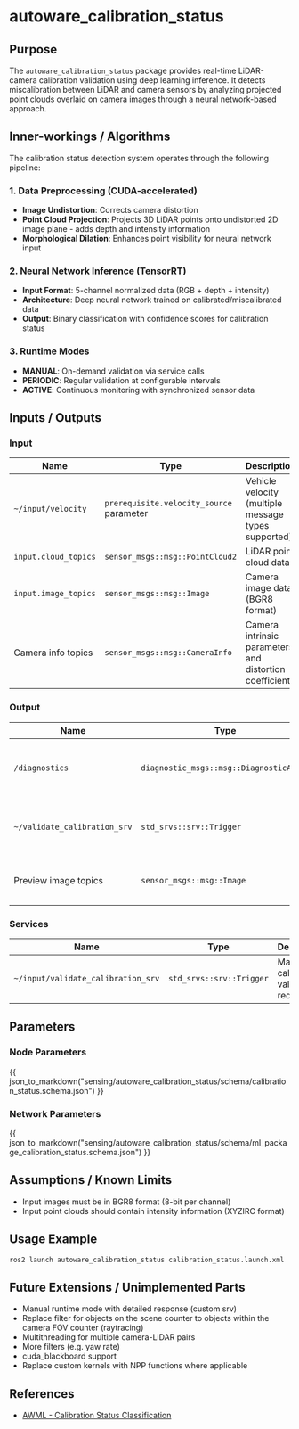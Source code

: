 # autoware_calibration_status

## Purpose

The `autoware_calibration_status` package provides real-time LiDAR-camera calibration validation using deep learning inference. It detects miscalibration between LiDAR and camera sensors by analyzing projected point clouds overlaid on camera images through a neural network-based approach.

## Inner-workings / Algorithms

The calibration status detection system operates through the following pipeline:

### 1. Data Preprocessing (CUDA-accelerated)

- **Image Undistortion**: Corrects camera distortion
- **Point Cloud Projection**: Projects 3D LiDAR points onto undistorted 2D image plane - adds depth and intensity information
- **Morphological Dilation**: Enhances point visibility for neural network input

### 2. Neural Network Inference (TensorRT)

- **Input Format**: 5-channel normalized data (RGB + depth + intensity)
- **Architecture**: Deep neural network trained on calibrated/miscalibrated data
- **Output**: Binary classification with confidence scores for calibration status

### 3. Runtime Modes

- **MANUAL**: On-demand validation via service calls
- **PERIODIC**: Regular validation at configurable intervals
- **ACTIVE**: Continuous monitoring with synchronized sensor data

## Inputs / Outputs

### Input

| Name                 | Type                                     | Description                                             |
| -------------------- | ---------------------------------------- | ------------------------------------------------------- |
| `~/input/velocity`   | `prerequisite.velocity_source` parameter | Vehicle velocity (multiple message types supported)     |
| `input.cloud_topics` | `sensor_msgs::msg::PointCloud2`          | LiDAR point cloud data                                  |
| `input.image_topics` | `sensor_msgs::msg::Image`                | Camera image data (BGR8 format)                         |
| Camera info topics   | `sensor_msgs::msg::CameraInfo`           | Camera intrinsic parameters and distortion coefficients |

### Output

| Name                         | Type                                    | Description                                |
| ---------------------------- | --------------------------------------- | ------------------------------------------ |
| `/diagnostics`               | `diagnostic_msgs::msg::DiagnosticArray` | ROS diagnostics with calibration status    |
| `~/validate_calibration_srv` | `std_srvs::srv::Trigger`                | Manual validation service (MANUAL mode)    |
| Preview image topics         | `sensor_msgs::msg::Image`               | Visualization images with projected points |

### Services

| Name                               | Type                     | Description                           |
| ---------------------------------- | ------------------------ | ------------------------------------- |
| `~/input/validate_calibration_srv` | `std_srvs::srv::Trigger` | Manual calibration validation request |

## Parameters

### Node Parameters

{{ json_to_markdown("sensing/autoware_calibration_status/schema/calibration_status.schema.json") }}

### Network Parameters

{{ json_to_markdown("sensing/autoware_calibration_status/schema/ml_package_calibration_status.schema.json") }}

## Assumptions / Known Limits

- Input images must be in BGR8 format (8-bit per channel)
- Input point clouds should contain intensity information (XYZIRC format)

## Usage Example

```bash
ros2 launch autoware_calibration_status calibration_status.launch.xml
```

## Future Extensions / Unimplemented Parts

- Manual runtime mode with detailed response (custom srv)
- Replace filter for objects on the scene counter to objects within the camera FOV counter (raytracing)
- Multithreading for multiple camera-LiDAR pairs
- More filters (e.g. yaw rate)
- cuda_blackboard support
- Replace custom kernels with NPP functions where applicable

## References

- [AWML - Calibration Status Classification](https://github.com/tier4/AWML/tree/main/projects/CalibrationStatusClassification)
